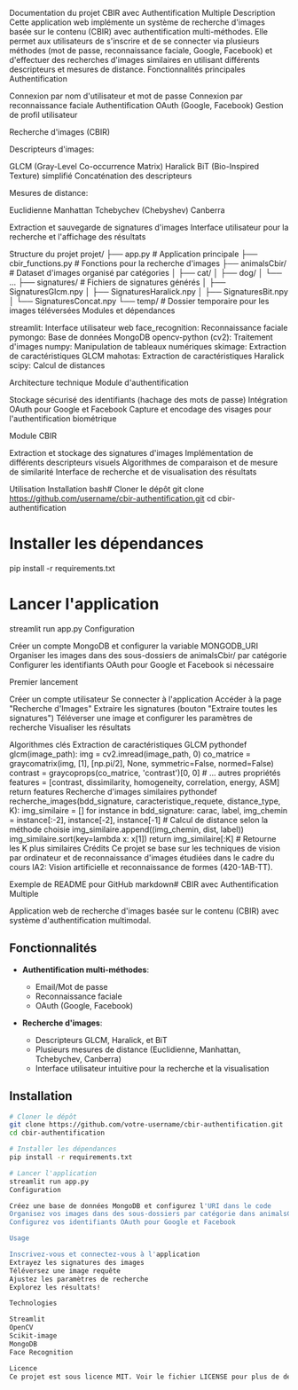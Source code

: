 Documentation du projet CBIR avec Authentification Multiple
Description
Cette application web implémente un système de recherche d'images basée sur le contenu (CBIR) avec authentification multi-méthodes. Elle permet aux utilisateurs de s'inscrire et de se connecter via plusieurs méthodes (mot de passe, reconnaissance faciale, Google, Facebook) et d'effectuer des recherches d'images similaires en utilisant différents descripteurs et mesures de distance.
Fonctionnalités principales
Authentification

Connexion par nom d'utilisateur et mot de passe
Connexion par reconnaissance faciale
Authentification OAuth (Google, Facebook)
Gestion de profil utilisateur

Recherche d'images (CBIR)

Descripteurs d'images:

GLCM (Gray-Level Co-occurrence Matrix)
Haralick
BiT (Bio-Inspired Texture) simplifié
Concaténation des descripteurs


Mesures de distance:

Euclidienne
Manhattan
Tchebychev (Chebyshev)
Canberra


Extraction et sauvegarde de signatures d'images
Interface utilisateur pour la recherche et l'affichage des résultats

Structure du projet
projet/
├── app.py                  # Application principale
├── cbir_functions.py       # Fonctions pour la recherche d'images
├── animalsCbir/            # Dataset d'images organisé par catégories
│   ├── cat/
│   ├── dog/
│   └── ...
├── signatures/             # Fichiers de signatures générés
│   ├── SignaturesGlcm.npy
│   ├── SignaturesHaralick.npy
│   ├── SignaturesBit.npy
│   └── SignaturesConcat.npy
└── temp/                   # Dossier temporaire pour les images téléversées
Modules et dépendances

streamlit: Interface utilisateur web
face_recognition: Reconnaissance faciale
pymongo: Base de données MongoDB
opencv-python (cv2): Traitement d'images
numpy: Manipulation de tableaux numériques
skimage: Extraction de caractéristiques GLCM
mahotas: Extraction de caractéristiques Haralick
scipy: Calcul de distances

Architecture technique
Module d'authentification

Stockage sécurisé des identifiants (hachage des mots de passe)
Intégration OAuth pour Google et Facebook
Capture et encodage des visages pour l'authentification biométrique

Module CBIR

Extraction et stockage des signatures d'images
Implémentation de différents descripteurs visuels
Algorithmes de comparaison et de mesure de similarité
Interface de recherche et de visualisation des résultats

Utilisation
Installation
bash# Cloner le dépôt
git clone https://github.com/username/cbir-authentification.git
cd cbir-authentification

# Installer les dépendances
pip install -r requirements.txt

# Lancer l'application
streamlit run app.py
Configuration

Créer un compte MongoDB et configurer la variable MONGODB_URI
Organiser les images dans des sous-dossiers de animalsCbir/ par catégorie
Configurer les identifiants OAuth pour Google et Facebook si nécessaire

Premier lancement

Créer un compte utilisateur
Se connecter à l'application
Accéder à la page "Recherche d'Images"
Extraire les signatures (bouton "Extraire toutes les signatures")
Téléverser une image et configurer les paramètres de recherche
Visualiser les résultats

Algorithmes clés
Extraction de caractéristiques GLCM
pythondef glcm(image_path):
    img = cv2.imread(image_path, 0)
    co_matrice = graycomatrix(img, [1], [np.pi/2], None, symmetric=False, normed=False)
    contrast = graycoprops(co_matrice, 'contrast')[0, 0]
    # ... autres propriétés
    features = [contrast, dissimilarity, homogeneity, correlation, energy, ASM]
    return features
Recherche d'images similaires
pythondef recherche_images(bdd_signature, caracteristique_requete, distance_type, K):
    img_similaire = []
    for instance in bdd_signature:
        carac, label, img_chemin = instance[:-2], instance[-2], instance[-1]
        # Calcul de distance selon la méthode choisie
        img_similaire.append((img_chemin, dist, label))
    img_similaire.sort(key=lambda x: x[1])
    return img_similaire[:K]  # Retourne les K plus similaires
Crédits
Ce projet se base sur les techniques de vision par ordinateur et de reconnaissance d'images étudiées dans le cadre du cours IA2: Vision artificielle et reconnaissance de formes (420-1AB-TT).

Exemple de README pour GitHub
markdown# CBIR avec Authentification Multiple

Application web de recherche d'images basée sur le contenu (CBIR) avec système d'authentification multimodal.

## Fonctionnalités

- **Authentification multi-méthodes**:
  - Email/Mot de passe
  - Reconnaissance faciale
  - OAuth (Google, Facebook)

- **Recherche d'images**:
  - Descripteurs GLCM, Haralick, et BiT
  - Plusieurs mesures de distance (Euclidienne, Manhattan, Tchebychev, Canberra)
  - Interface utilisateur intuitive pour la recherche et la visualisation

## Installation

```bash
# Cloner le dépôt
git clone https://github.com/votre-username/cbir-authentification.git
cd cbir-authentification

# Installer les dépendances
pip install -r requirements.txt

# Lancer l'application
streamlit run app.py
Configuration

Créez une base de données MongoDB et configurez l'URI dans le code
Organisez vos images dans des sous-dossiers par catégorie dans animalsCbir/
Configurez vos identifiants OAuth pour Google et Facebook

Usage

Inscrivez-vous et connectez-vous à l'application
Extrayez les signatures des images
Téléversez une image requête
Ajustez les paramètres de recherche
Explorez les résultats!

Technologies

Streamlit
OpenCV
Scikit-image
MongoDB
Face Recognition

Licence
Ce projet est sous licence MIT. Voir le fichier LICENSE pour plus de détails.

